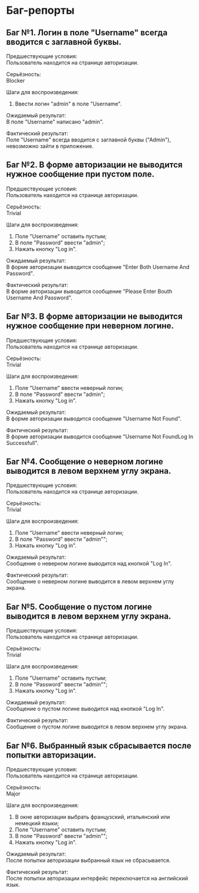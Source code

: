 ﻿# Баг-репорты

## Баг №1. Логин в поле "Username" всегда вводится с заглавной буквы.

Предшествующие условия:\
Пользователь находится на странице авторизации.

Серьёзность:\
Blocker

Шаги для воспроизведения:
1. Ввести логин "admin" в поле "Username".

Ожидаемый результат:\
В поле "Username" написано "admin".

Фактический результат:\
Поле "Username" всегда вводится с заглавной буквы ("Аdmin"), невозможно зайти в приложение.

## Баг №2. В форме авторизации не выводится нужное сообщение при пустом поле.

Предшествующие условия:\
Пользователь находится на странице авторизации.

Серьёзность:\
Trivial

Шаги для воспроизведения:

1. Поле "Username" оставить пустым;
1. В поле "Password" ввести "admin";
1. Нажать кнопку "Log in".

Ожидаемый результат:\
В форме авторизации выводится сообщение "Enter Both Username And Password".

Фактический результат:\
В форме авторизации выводится сообщение "Please Enter Bouth Username And Password".

## Баг №3. В форме авторизации не выводится нужное сообщение при неверном логине.

Предшествующие условия:\
Пользователь находится на странице авторизации.

Серьёзность:\
Trivial

Шаги для воспроизведения:

1. Поле "Username" ввести неверный логин;
1. В поле "Password" ввести "admin";
1. Нажать кнопку "Log in".

Ожидаемый результат:\
В форме авторизации выводится сообщение "Username Not Found".

Фактический результат:\
В форме авторизации выводится сообщение "Username Not FoundLog In Successfull".

## Баг №4. Сообщение о неверном логине выводится в левом верхнем углу экрана.

Предшествующие условия:\
Пользователь находится на странице авторизации.

Серьёзность:\
Trivial

Шаги для воспроизведения:

1. Поле "Username" ввести неверный логин;
1. В поле "Password" ввести "admin"";
1. Нажать кнопку "Log in".

Ожидаемый результат:\
Сообщение о неверном логине выводится над кнопкой "Log In".

Фактический результат:\
Сообщение о неверном логине выводится в левом верхнем углу экрана.

## Баг №5. Сообщение о пустом логине выводится в левом верхнем углу экрана.

Предшествующие условия:\
Пользователь находится на странице авторизации.

Серьёзность:\
Trivial

Шаги для воспроизведения:

1. Поле "Username" оставить пустым;
1. В поле "Password" ввести "admin"";
1. Нажать кнопку "Log in".

Ожидаемый результат:\
Сообщение о пустом логине выводится над кнопкой "Log In".

Фактический результат:\
Сообщение о пустом логине выводится в левом верхнем углу экрана.

## Баг №6. Выбранный язык сбрасывается после попытки авторизации.

Предшествующие условия:\
Пользователь находится на странице авторизации.

Серьёзность:\
Major

Шаги для воспроизведения:

1. В окне авторизации выбрать французский, итальянский или немецкий языки;
1. Поле "Username" оставить пустым;
1. В поле "Password" ввести "admin"";
1. Нажать кнопку "Log in".

Ожидаемый результат:\
После попытки авторизации выбранный язык не сбрасывается.

Фактический результат:\
После попытки авторизации интерфейс переключается на английский язык.
